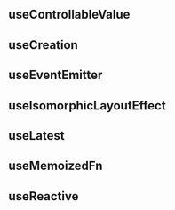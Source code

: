 ## useControllableValue

## useCreation

## useEventEmitter

## useIsomorphicLayoutEffect

## useLatest

## useMemoizedFn

## useReactive
